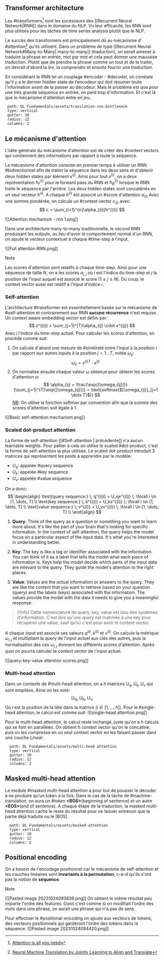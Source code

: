 ## Transformer architecture
Les #transformers[^1] sont les sucésseurs des [[Recurrent Neural Network|RNN]] dans le domaine du NLP. Vu leur efficacité, les RNN sont plus utilisés pour les tâches de time series analysis plutôt que le NLP.

Le succès des transformers est principalement dû au mécanisme d' #attention[^2] qu'ils utilisent. Dans un problème de type [[Recurrent Neural Network#Many-to-Many| many-to-many]] (traduction), on serait amener à traduire la phrase en entrée, mot par mot et cela peut donner une mauvaise traduction.
Plutôt que de prendre la phrase comme un tout et de la traiter, on devrait d'abord la *lire*, la *comprendre* et ensuite fournir une *traduction*.

En considérant le RNN tel un couplage #encoder - #decoder, on constate qu'il y a le dernier hidden state de l'encodeur qui doit résumer toute l'information avant de la passer au décodeur. Mais le problème est que pour une très grande séquence en entrée, on perd trop d'information. Et c'est là que le mécanisme d'attention entre en jeu.

 ```img-gallery
  path: DL Fundamentals/assets/translation-rnn-bottleneck
  type: vertical
  gutter: 10
  radius: 12
  columns: 2
```


## Le mécanisme d'attention
L'idée générale du mécanisme d'attention est de créer des #context vectors qui contiennent des informations par rapport à toute la séquence.

Le mécanisme d'attention consiste en premier temps à utiliser un RNN #bidirectionnel afin de traiter la séquence dans les deux sens et d'obtenir deux hidden states par élément $x^{(i)}$. Ainsi pour tout $x^{(i)}$, on a deux représentation $h_F^{(i)}$ pour le forward pass du RNN et $h_B^{(i)}$ lorsque le RNN traite le séquence par l'arrière. Les deux hidden states sont concaténés en un seul vecteur $h^{(i)}$. A chaque $h^{(i)}$ est associé un #score d'attention $\alpha_{(i)}$ Avec une somme pondérée, on calcule un #context vector $c_{(i)}$ avec:
$$
c = \sum_{i=1}^{n}\alpha_{(i)}h^{(i)}
$$
 
![[Attention mechanism - rnn 1.png]]

Dans une architecture many-to-many traditionnelle, le second RNN produisant les outputs, au lieu d'avoir le comportement normal d'un RNN, on ajoute le vecteur contextuel à chaque #time-step à l'input.

![[Full attention RNN.png]]

>[!Note]
>Les scores d'attention sont relatifs à chaque time-step. Ainsi pour une séquence de taille $N$, on a les scores $\alpha_{i,j}$ où $i$ est l'indice du time-step et $j$ la position de l'input auquel est associé le score ($1 \le j \le N$). Du coup, le context vector aussi est relatif à l'input d'indice $i$.

 ### Self-attention
 L'architecture #transformer est essentiellement basée sur le mécanisme de #self-attention et contrairement aux RNN **aucune récurrence** n'est requise. 
 Un context aware embedding vector est défini par:
$$
z^{(i)} = \sum_{j=1}^{T}\alpha_{ij} \cdot x^{(j)}
$$
Avec $i$ l'indice du time-step actuel.
Pour calculer les scores d'attention, on procède comme suit:
1. On calcule d'abord une mesure de #similiraté entre l'input à la position $i$ par rapport aux autres inputs à la position $j = 1 \dots T$, notée $\omega_{ij}$:
   $$
   \omega_{ij} = x^{(i)T} \cdot x^{(j)}
   $$
2. On normalise ensuite chaque valeur $\omega$ obtenue pour obtenir les scores d'attention $\alpha$:
   $$
   \alpha_{ij} = \frac{\exp{(\omega_{ij})}}
        {\sum_{j=1}^{T}\exp{(\omega_{ij})}} = 
        \text{softmax($[\omega_{ij}]_{j=1 \dots T}$)}
   $$
   <u>NB</u>: On utilise la fonction softmax par convention afin que la somme des scores d'attention soit égale à 1.

![[Basic self-attention mechanism.png]]

### Scaled dot-product attention
La forme de self-attention [[#Self-attention | précédente]] n'a aucun learnable weights. Pour pallier à cela on utilise le scaled #dot-product, c'est la forme de self-attention la plus utilisée.
Le scaled dot-product introduit 3 matrices qui représentent les poids à apprendre par le modèle:
- $U_q$: appelée #query sequence
- $U_k$: appelée #key sequence
- $U_v$: appelée #value sequence

On a donc:
$$
\begin{align}
\text{query sequence:} \; q^{(i)} = U_qx^{(i)} \; \forall i \in [1, \dots, T] \\
\text{key sequence:} \; k^{(i)} = U_kx^{(i)} \; \forall i \in [1, \dots, T] \\
\text{value sequence:} \; v^{(i)} = U_vx^{(i)} \; \forall i \in [1, \dots, T] \\
\end{align}
$$

1. **Query**: Think of the query as a question or something you want to learn more about. It's like the part of your brain that's looking for specific information. In the context of self-attention, the query helps the model focus on a particular aspect of the input data. It's what you're interested in understanding better.
    
2. **Key**: The key is like a tag or identifier associated with the information. You can think of it as a label that tells the model what each piece of information is. Keys help the model decide which parts of the input data are relevant to the query. They guide the model's attention to the right places.
    
3. **Value**: Values are the actual information or answers to the query. They are like the content that you want to retrieve based on your question (query) and the labels (keys) associated with the information. The values provide the model with the data it needs to give you a meaningful response.



>[!Info]
>Cette nomenclature de query, key, value est issu des systèmes d'information. C'est dire qu'une query est matchée à une key pour récupérer une value, sauf qu'ici c'est pour avoir le context vector.

A chaque input est associé ses valeurs $q^{(i)}, k^{(i)}$ et $v^{(i)}$. On calcule la métrique $\omega_{i,j}$ et multipliant la query de l'input actuel aux clés des autres, puis la normalisation des ces $\omega_{i,j}$ donnent les différents scores d'attention. Après quoi on pourra calculer le context vector de l'input actuel.

![[query-key-value attention scores.png]]


### Multi-head attention
Dans un contexte de #multi-head attention, on a $h$ matrices $U_q, U_k, U_v$ qui sont empilées. Ainsi on les note:
$$
U_{q_i}, U_{k_i}, U_{v_i}
$$
Où $i$ est la position de la tête dans la matrice ($i \in [1, \dots, h]$).
Pour le #single-head attention, le calcul est comme suit:
![[single-head attention.png]]

Pour le multi-head attention, le calcul reste inchangé, juste qu'on a $h$ calculs qui se font en parallèles. On obtient $h$ context vector qu'on le concatine, puis on les compresse en un seul context vector en les faisant passer dans une couche *Linear*.

```img-gallery
  path: DL Fundamentals/assets/multi-head attention
  type: vertical
  gutter: 10
  radius: 12
  columns: 2
```


## Masked multi-head attention
Le module #masked multi-head attention a pour but de pousser le decoder à ne produire qu'un token à la fois. Dans le cas de la tâche de #machine-translation, on aura un #token **\<BOS>**(beginning of sentence) et un autre **\<EOS>**(end of sentence). A chaque étape de la traduction, la masked multi-head attention cache le reste du résultat pour ne laisser entrevoir que la partie déjà traduite ou le \[BOS].

```img-gallery
  path: DL Fundamentals/assets/masked-attention
  type: vertical
  gutter: 10
  radius: 12
  columns: 2
```


## Positional encoding
On a besoin de l'encodage positionnel car le mécanisme de self-attention et les couches linéaires sont **invariants à la permutation**, c-à-d qu'ils n'ont pas la notion de **séquence**.
>[!Note]
>![[Pasted image 20231024093839.png]]
>On obtient le même résultat peu importe l'ordre des features. Donc c'est comme si on modifiait l'ordre des mots dans une phrase, on aurait une phrase qui n'a pas de sens.

Pour effectuer le #positional-encoding on ajoute aux vecteurs de tokens, des vecteurs positionnels qui garderont l'ordre des tokens dans la séquence.
![[Pasted image 20231024094420.png]]


[^1]: [Attention is all you need](https://arxiv.org/abs/1706.03762)
[^2]: [Neural Machine Translation by Jointly Learning to Align and Translate](https://arxiv.org/abs/1409.0473)